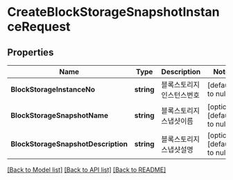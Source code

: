 # CreateBlockStorageSnapshotInstanceRequest

## Properties
Name | Type | Description | Notes
------------ | ------------- | ------------- | -------------
**BlockStorageInstanceNo** | **string** | 블록스토리지인스턴스번호 | [default to null]
**BlockStorageSnapshotName** | **string** | 블록스토리지스냅샷이름 | [optional] [default to null]
**BlockStorageSnapshotDescription** | **string** | 블록스토리지스냅샷설명 | [optional] [default to null]

[[Back to Model list]](../README.md#documentation-for-models) [[Back to API list]](../README.md#documentation-for-api-endpoints) [[Back to README]](../README.md)


